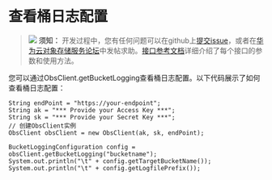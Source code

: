 # 查看桶日志配置<a name="obs_21_1503"></a>

>![](public_sys-resources/icon-notice.gif) **须知：** 
>开发过程中，您有任何问题可以在github上[提交issue](https://github.com/huaweicloud/huaweicloud-sdk-java-obs/issues)，或者在[华为云对象存储服务论坛](https://bbs.huaweicloud.com/forum/forum-620-1.html)中发帖求助。[接口参考文档](https://obssdk.obs.cn-north-1.myhuaweicloud.com/apidoc/cn/java/index.html)详细介绍了每个接口的参数和使用方法。

您可以通过ObsClient.getBucketLogging查看桶日志配置。以下代码展示了如何查看桶日志配置：

```
String endPoint = "https://your-endpoint";
String ak = "*** Provide your Access Key ***";
String sk = "*** Provide your Secret Key ***";
// 创建ObsClient实例
ObsClient obsClient = new ObsClient(ak, sk, endPoint);

BucketLoggingConfiguration config = obsClient.getBucketLogging("bucketname");
System.out.println("\t" + config.getTargetBucketName());
System.out.println("\t" + config.getLogfilePrefix());
```

